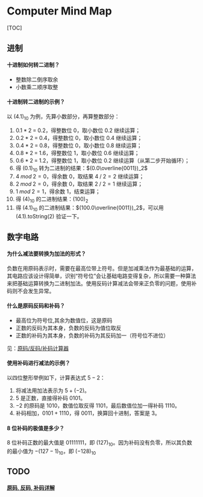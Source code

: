 # Computer Mind Map

[TOC]

## 进制

#### 十进制如何转二进制？

* 整数除二倒序取余
* 小数乘二顺序取整

#### 十进制转二进制的示例？

以 $(4.1)_{10}$ 为例，先算小数部分，再算整数部分：

1. $0.1\;*\;2\;=\;0.2$，得整数位 $0$，取小数位 $0.2$ 继续运算；
2. $0.2\;*\;2\;=\;0.4$，得整数位 $0$，取小数位 $0.4$ 继续运算；
3. $0.4\;*\;2\;=\;0.8$，得整数位 $0$，取小数位 $0.8$ 继续运算；
4. $0.8\;*\;2\;=\;1.6$，得整数位 $1$，取小数位 $0.6$ 继续运算；
5. $0.6\;*\;2\;=\;1.2$，得整数位 $1$，取小数位 $0.2$ 继续运算（从第二步开始循环）；
6. 得 $(0.1)_{10}$ 转为二进制的结果：$(0.0\overline{0011})_2$
7. $4\;mod\;2 = 0$，得余数 $0$，取结果 $4\;/\;2 = 2$ 继续运算；
8. $2\;mod\;2 = 0$，得余数 $0$，取结果 $2\;/\;2 = 1$ 继续运算；
9. $1\;mod\;2 = 1$，得余数 $1$，结束运算；
10. 得 $(4)_{10}$ 的二进制结果：$(100)_2$
11. 得 $(4.1)_{10}$ 的二进制结果：$(100.0\overline{0011})_2$，可以用 (4.1).toString(2) 验证一下。

## 数字电路

#### 为什么减法要转换为加法的形式？

负数在用原码表示时，需要在最高位带上符号。但是加减乘法作为最基础的运算，其电路应该设计得简单，识别“符号位”会让基础电路变得复杂，所以需要一种算法来把基础运算转换为二进制加法。使用反码计算减法会带来正负零的问题，使用补码则不会发生异常。

#### 什么是原码反码和补码？

* 最高位为符号位,其余为数值位，这是原码
* 正数的反码为其本身，负数的反码为值位取反
* 正数的补码为其本身，负数的补码为其反码加一（符号位不进位）

见：[原码/反码/补码计算器](http://www.atoolbox.net/Tool.php?Id=952)

#### 使用补码进行减法的示例？

以四位整形举例如下，计算表达式 $5 - 2$：

1. 将减法用加法表示为 $5 + (-2)$。
2. $5$ 是正数，直接得补码 $0101$。
3. $-2$ 的原码是 $1010$，数值位取反得 $1101$，最后数值位加一得补码 $1110$。
4. 补码相加，$0101 + 1110$，得 $0011$，换算回十进制，答案是 $3$。

#### 8 位补码的极值是多少？

8 位补码正数的最大值是 $01111111$，即 $(127)_{10}$。因为补码没有负零，所以其负数的最小值为 $-(127 - 1)_{10}$，即 $(-128)_{10}$

## TODO

#### [原码, 反码, 补码详解](https://www.cnblogs.com/zhangziqiu/archive/2011/03/30/ComputerCode.html)
